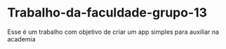 # Trabalho-da-faculdade-grupo-13
Esse é um trabalho com objetivo de criar um app simples para auxiliar na academia
